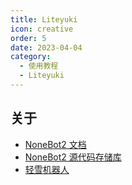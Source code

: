 ```yaml
---
title: Liteyuki
icon: creative
order: 5
date: 2023-04-04
category:
  - 使用教程
  - Liteyuki
---
```


## 关于

- [NoneBot2 文档](https://v2.nonebot.dev)
- [NoneBot2 源代码存储库](https://github.com/nonebot/nonebot2)
- [轻雪机器人](https://gitee.com/snowykami/liteyuki-bot)